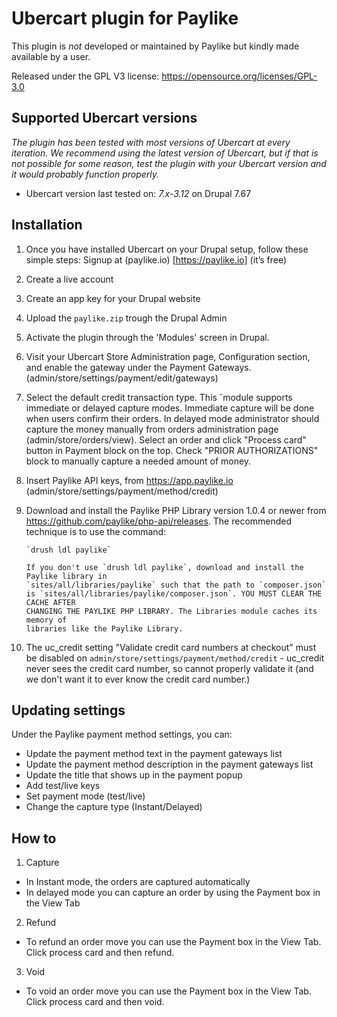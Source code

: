 # Ubercart plugin for Paylike

This plugin is *not* developed or maintained by Paylike but kindly made
available by a user.

Released under the GPL V3 license: https://opensource.org/licenses/GPL-3.0

## Supported Ubercart versions

*The plugin has been tested with most versions of Ubercart at every iteration. We recommend using the latest version of Ubercart, but if that is not possible for some reason, test the plugin with your Ubercart version and it would probably function properly.*

* Ubercart
 version last tested on: *7.x-3.12* on Drupal 7.67


## Installation

1. Once you have installed Ubercart on your Drupal setup, follow these simple steps:
  Signup at (paylike.io) [https://paylike.io] (it’s free)
1. Create a live account
1. Create an app key for your Drupal website
1. Upload the ```paylike.zip``` trough the Drupal Admin
1. Activate the plugin through the 'Modules' screen in Drupal.
1.  Visit your Ubercart Store Administration page, Configuration
       section, and enable the gateway under the Payment Gateways.
       (admin/store/settings/payment/edit/gateways)
1. Select the default credit transaction type. This ˘module supports immediate
       or delayed capture modes. Immediate capture will be done when users confirm
       their orders. In delayed mode administrator should capture the money manually from
       orders administration page (admin/store/orders/view). Select an order and click
       "Process card" button in Payment block on the top. Check "PRIOR AUTHORIZATIONS"
       block to manually capture a needed amount of money.
1. Insert Paylike API keys, from https://app.paylike.io
       (admin/store/settings/payment/method/credit)
1. Download and install the Paylike PHP Library version 1.0.4 or newer
       from https://github.com/paylike/php-api/releases. The recommended technique is
       to use the command:

       `drush ldl paylike`

       If you don't use `drush ldl paylike`, download and install the Paylike library in
       `sites/all/libraries/paylike` such that the path to `composer.json`
       is `sites/all/libraries/paylike/composer.json`. YOU MUST CLEAR THE CACHE AFTER
       CHANGING THE PAYLIKE PHP LIBRARY. The Libraries module caches its memory of
       libraries like the Paylike Library.

 1. The uc_credit setting "Validate credit card numbers at checkout" must be
    disabled on `admin/store/settings/payment/method/credit` - uc_credit never sees
    the credit card number, so cannot properly validate it (and we don't want it to
    ever know the credit card number.)

## Updating settings

Under the Paylike payment method settings, you can:
 * Update the payment method text in the payment gateways list
 * Update the payment method description in the payment gateways list
 * Update the title that shows up in the payment popup 
 * Add test/live keys
 * Set payment mode (test/live)
 * Change the capture type (Instant/Delayed)
 
 ## How to
 
 1. Capture
 * In Instant mode, the orders are captured automatically
 * In delayed mode you can capture an order by using the Payment box in the View Tab
 2. Refund
   * To refund an order move you can use the Payment box in the View Tab. Click process card and then refund.
 3. Void
   * To void an order move you can use the Payment box in the View Tab. Click process card and then void.